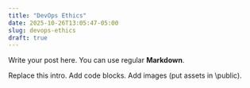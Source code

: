 ```yaml
---
title: "DevOps Ethics"
date: 2025-10-26T13:05:47-05:00
slug: devops-ethics
draft: true
---
```


Write your post here. You can use regular **Markdown**.

Replace this intro.
Add code blocks.
Add images (put assets in \public\).

